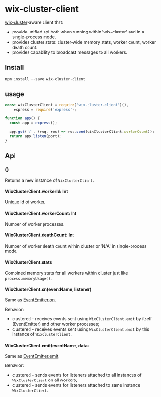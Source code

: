 # wix-cluster-client

[wix-cluster](../wix-cluster)-aware client that:
 - provide unified api both when running within 'wix-cluster' and in a single-process mode.
 - provides cluster stats: cluster-wide memory stats, worker count, worker death count.
 - provides capability to broadcast messages to all workers.

## install

```js
npm install --save wix-cluster-client
```

## usage


```js
const wixClusterClient = require('wix-cluster-client')(),
    express = require('express');

function app() {
  const app = express();

  app.get('/', (req, res) => res.send(wixClusterClient.workerCount));
  return app.listen(port);
}
```

## Api

### ()
Returns a new instance of `WixClusterClient`.

#### WixClusterClient.workerId: Int
Unique id of worker.

#### WixClusterClient.workerCount: Int
Number of worker processes. 
 
#### WixClusterClient.deathCount: Int
Number of worker death count within cluster or 'N/A' in single-process mode.

#### WixClusterClient.stats
Combined memory stats for all workers within cluster just like `process.memoryUsage()`.

#### WixClusterClient.on(eventName, listener)
Same as [EventEmitter.on](https://nodejs.org/api/events.html#events_emitter_on_eventname_listener).

Behavior:
 - clustered - receives events sent using `WixClusterClient.emit` by itself (EventEmitter) and other worker processes; 
 - clustered - receives events sent using `WixClusterClient.emit` by this instance of `WixClusterClient`.

#### WixClusterClient.emit(eventName, data)
Same as [EventEmitter.emit](https://nodejs.org/api/events.html#events_emitter_emit_eventname_arg1_arg2).

Behavior:
 - clustered - sends events for listeners attached to all instances of `WixClusterClient` on all workers; 
 - clustered - sends events for listeners attached to same instance `WixClusterClient`.

